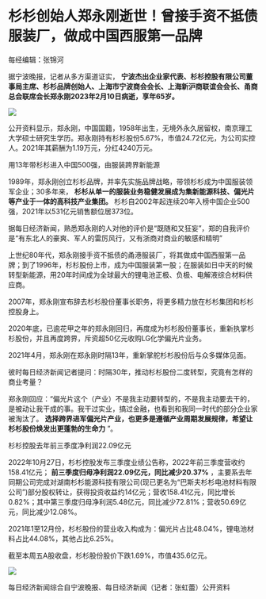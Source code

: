 # 杉杉创始人郑永刚逝世！曾接手资不抵债服装厂，做成中国西服第一品牌

每经编辑：张锦河

据宁波晚报，记者从多方渠道证实，
**宁波杰出企业家代表、杉杉控股有限公司董事局主席、杉杉品牌创始人、上海市宁波商会会长、上海新沪商联谊会会长、甬商总会联席会长郑永刚2023年2月10日病逝，享年65岁。**

![](https://inews.gtimg.com/newsapp_bt/0/15658567293/1000)

公开资料显示，郑永刚，中国国籍，1958年出生，无境外永久居留权，南京理工大学硕士研究生学历。郑永刚持有杉杉股份5.67%，市值24.72亿元，为公司实控人。2021年其薪酬为1.19万元，分红4240万元。

用13年带杉杉进入中国500强，由服装跨界新能源

1989年，郑永刚创立杉杉品牌，并率先实施品牌战略，带领杉杉成为中国服装领军企业；30多年来，
**杉杉从单一的服装业务稳健发展成为集新能源科技、偏光片等产业于一体的高科技产业集团。**
杉杉自2002年起连续20年入榜中国企业500强，2021年以531亿元销售额位居373位。

据每日经济新闻，熟悉郑永刚的人对他的评价是“既随和又狂妄”，郑的自我评价是“有东北人的豪爽、军人的雷厉风行，又有浙商对商业的敏感和精明”

上世纪80年代，郑永刚接手资不抵债的甬港服装厂，将其做成中国西服第一品牌；到了1996年，杉杉股份上市，成为中国服装第一股；在服装如日中天的时候转型新能源，用20年时间成为全球最大的锂电池正极、负极、电解液综合材料供应商。

2007年，郑永刚宣布辞去杉杉股份董事长职务，将更多精力放在杉杉集团和杉杉控股身上。

2020年底，已逾花甲之年的郑永刚回归，再度成为杉杉股份董事长，重新执掌杉杉股份，并且再度跨界，斥资超50亿元收购LG化学偏光片业务。

2021年4月，郑永刚在郑永刚时隔13年，重新掌舵杉杉股份后与众多媒体见面。

彼时每日经济新闻记者提问：时隔30年，推动杉杉股份二度转型，究竟有怎样的商业考量？

郑永刚回应：“偏光片这个（产业）不是我主动要转型的，不是我主动要去干的，是被动让我干成的事。我干过实业，搞过金融，也看到和我同一时代的部分企业家被淘汰了。
**选择跨界进军偏光片产业，也更多是遵循产业周期发展规律，希望让杉杉股份焕发出更蓬勃的生命力** ”。

杉杉控股去年前三季度净利润22.09亿元

2022年10月27日，杉杉控股发布三季度业绩公告称，2022年前三季度营收约158.41亿元；
**前三季度归母净利润22.09亿元，同比减少20.37%**
，主要系去年同期公司完成对湖南杉杉能源科技有限公司(现已更名为“巴斯夫杉杉电池材料有限公司”)部分股权转让，获得投资收益约14亿元；营收158.41亿元，同比增长0.82%；其中第三季度归母净利润5.48亿元，同比减少72.81%；营收50.69亿元，同比减少12.08%。

2021年1至12月份，杉杉股份的营业收入构成为：偏光片占比48.04%，锂电池材料占比44.08%，其他占比6.25%。

截至本周五A股收盘，杉杉股份股价下跌1.69%，市值435.6亿元。

![](https://inews.gtimg.com/newsapp_bt/0/15658567297/1000)

每日经济新闻综合自宁波晚报、每日经济新闻（记者：张虹蕾）公开资料

